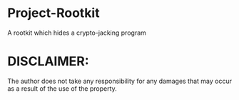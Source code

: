 # Project-Rootkit
A rootkit which hides a crypto-jacking program

# DISCLAIMER:
The author does not take any responsibility for any damages that may occur as a result of the use of the property.
